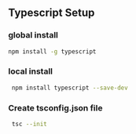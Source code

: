 ## Typescript Setup

### global install 
```bash  
npm install -g typescript  
```
### local install 
```bash
 npm install typescript --save-dev  
 ```
### Create tsconfig.json  file 
```bash
 tsc --init  
 ```